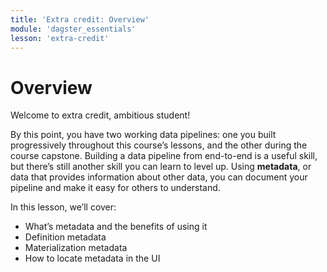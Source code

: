 ```yaml
---
title: 'Extra credit: Overview'
module: 'dagster_essentials'
lesson: 'extra-credit'
---
```


# Overview

Welcome to extra credit, ambitious student!

By this point, you have two working data pipelines: one you built progressively throughout this course’s lessons, and the other during the course capstone. Building a data pipeline from end-to-end is a useful skill, but there’s still another skill you can learn to level up. Using **metadata**, or data that provides information about other data, you can document your pipeline and make it easy for others to understand.

In this lesson, we’ll cover:

- What’s metadata and the benefits of using it
- Definition metadata
- Materialization metadata
- How to locate metadata in the UI
